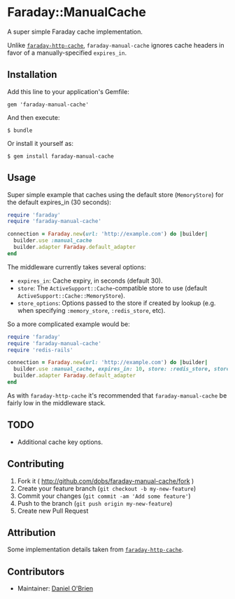 # Faraday::ManualCache

A super simple Faraday cache implementation.

Unlike [`faraday-http-cache`](https://github.com/plataformatec/faraday-http-cache), `faraday-manual-cache` ignores cache headers in favor of a manually-specified `expires_in`.

## Installation

Add this line to your application's Gemfile:

    gem 'faraday-manual-cache'

And then execute:

    $ bundle

Or install it yourself as:

    $ gem install faraday-manual-cache

## Usage

Super simple example that caches using the default store (`MemoryStore`) for the default expires_in (30 seconds): 

```ruby
require 'faraday'
require 'faraday-manual-cache'

connection = Faraday.new(url: 'http://example.com') do |builder|
  builder.use :manual_cache
  builder.adapter Faraday.default_adapter
end
```
The middleware currently takes several options:

  * `expires_in`: Cache expiry, in seconds (default 30).
  * `store`: The `ActiveSupport::Cache`-compatible store to use (default `ActiveSupport::Cache::MemoryStore`).
  * `store_options`: Options passed to the store if created by lookup (e.g. when specifying `:memory_store`, `:redis_store`, etc).

So a more complicated example would be:

```ruby
require 'faraday'
require 'faraday-manual-cache'
require 'redis-rails'

connection = Faraday.new(url: 'http://example.com') do |builder|
  builder.use :manual_cache, expires_in: 10, store: :redis_store, store_options: { host: 'my-redis-server', port: '1234' }
  builder.adapter Faraday.default_adapter
end
```

As with `faraday-http-cache` it's recommended that `faraday-manual-cache` be fairly low in the middleware stack.

## TODO

  * Additional cache key options.

## Contributing

1. Fork it ( http://github.com/dobs/faraday-manual-cache/fork )
2. Create your feature branch (`git checkout -b my-new-feature`)
3. Commit your changes (`git commit -am 'Add some feature'`)
4. Push to the branch (`git push origin my-new-feature`)
5. Create new Pull Request

## Attribution

Some implementation details taken from [`faraday-http-cache`](https://github.com/plataformatec/faraday-http-cache).

## Contributors

  * Maintainer: [Daniel O'Brien](http://github.com/dobs)